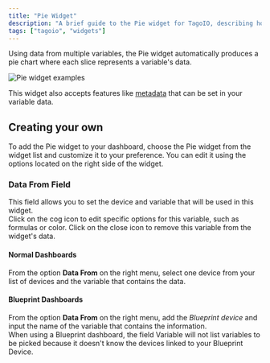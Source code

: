 ```yaml
---
title: "Pie Widget"
description: "A brief guide to the Pie widget for TagoIO, describing how it uses variable data to produce pie charts and how to add and customize the widget on a dashboard."
tags: ["tagoio", "widgets"]
---
```

Using data from multiple variables, the Pie widget automatically produces a pie chart where each slice represents a variable's data.

![Pie widget examples](/docs_imagem/tagoio/pie-widget-2.png)

This widget also accepts features like [metadata](/docs/tagoio/payload-parser/metadata) that can be set in your variable data.

## Creating your own

To add the Pie widget to your dashboard, choose the Pie widget from the widget list and customize it to your preference. You can edit it using the options located on the right side of the widget.


### Data From Field

This field allows you to set the device and variable that will be used in this widget.  
Click on the cog icon to edit specific options for this variable, such as formulas or color. Click on the close icon to remove this variable from the widget's data.

#### Normal Dashboards

From the option **Data From** on the right menu, select one device from your list of devices and the variable that contains the data.

#### Blueprint Dashboards

From the option **Data From** on the right menu, add the *Blueprint device* and input the name of the variable that contains the information.  
When using a Blueprint dashboard, the field Variable will not list variables to be picked because it doesn't know the devices linked to your Blueprint Device.